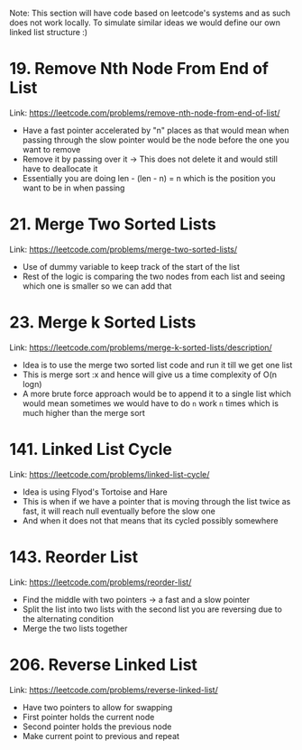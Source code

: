 Note: This section will have code based on leetcode's systems and as such does not work locally. To simulate similar ideas we would define our own linked list structure :)

# 19. Remove Nth Node From End of List

Link: https://leetcode.com/problems/remove-nth-node-from-end-of-list/

- Have a fast pointer accelerated by "n" places as that would mean when passing through the slow pointer would be the node before the one you want to remove
- Remove it by passing over it -> This does not delete it and would still have to deallocate it
- Essentially you are doing len - (len - n) = n which is the position you want to be in when passing

# 21. Merge Two Sorted Lists

Link: https://leetcode.com/problems/merge-two-sorted-lists/

- Use of dummy variable to keep track of the start of the list
- Rest of the logic is comparing the two nodes from each list and seeing which one is smaller so we can add that

# 23. Merge k Sorted Lists

Link: https://leetcode.com/problems/merge-k-sorted-lists/description/

- Idea is to use the merge two sorted list code and run it till we get one list
- This is merge sort :x and hence will give us a time complexity of O(n logn)
- A more brute force approach would be to append it to a single list which would mean sometimes we would have to do `n` work `n` times which is much higher than the merge sort

# 141. Linked List Cycle

Link: https://leetcode.com/problems/linked-list-cycle/

- Idea is using Flyod's Tortoise and Hare
- This is when if we have a pointer that is moving through the list twice as fast, it will reach null eventually before the slow one
- And when it does not that means that its cycled possibly somewhere

# 143. Reorder List

Link: https://leetcode.com/problems/reorder-list/

- Find the middle with two pointers -> a fast and a slow pointer
- Split the list into two lists with the second list you are reversing due to the alternating condition
- Merge the two lists together

# 206. Reverse Linked List

Link: https://leetcode.com/problems/reverse-linked-list/

- Have two pointers to allow for swapping
- First pointer holds the current node
- Second pointer holds the previous node
- Make current point to previous and repeat
